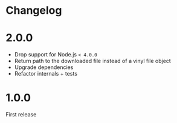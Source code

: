 # Changelog

# 2.0.0

- Drop support for Node.js `< 4.0.0`
- Return path to the downloaded file instead of a vinyl file object
- Upgrade dependencies
- Refactor internals + tests

# 1.0.0

First release

